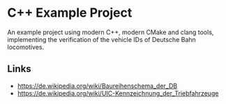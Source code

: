 # C++ Example Project

An example project using modern C++, modern CMake and clang tools,
implementing the verification of the vehicle IDs of Deutsche Bahn locomotives.

## Links

- https://de.wikipedia.org/wiki/Baureihenschema_der_DB
- https://de.wikipedia.org/wiki/UIC-Kennzeichnung_der_Triebfahrzeuge
